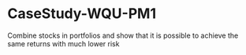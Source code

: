 # CaseStudy-WQU-PM1
Combine stocks in portfolios and show that it is possible to achieve the same returns with much lower risk
